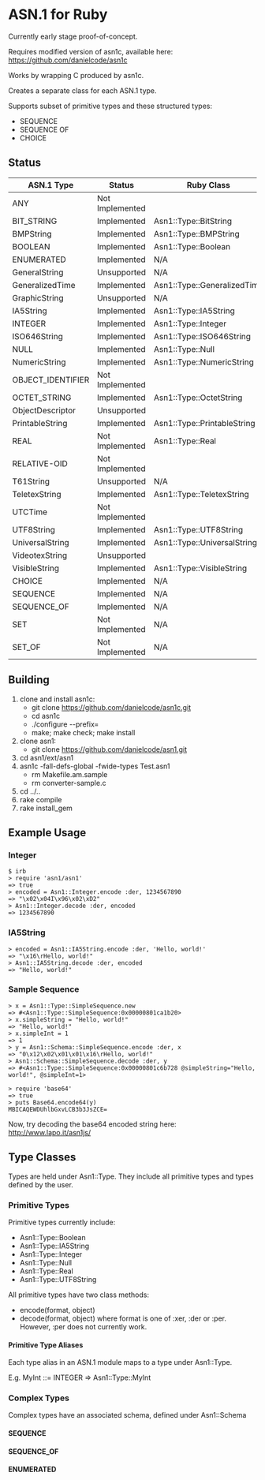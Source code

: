ASN.1 for Ruby
==============

Currently early stage proof-of-concept.

Requires modified version of asn1c, available here:
https://github.com/danielcode/asn1c

Works by wrapping C produced by asn1c.

Creates a separate class for each ASN.1 type.

Supports subset of primitive types and these structured types:
* SEQUENCE
* SEQUENCE OF
* CHOICE




Status
------
| ASN.1 Type        | Status          | Ruby Class                  |
|-------------------|-----------------|-----------------------------|
| ANY               | Not Implemented |                             |
| BIT_STRING        | Implemented     | Asn1::Type::BitString       |
| BMPString         | Implemented     | Asn1::Type::BMPString       |
| BOOLEAN           | Implemented     | Asn1::Type::Boolean         |
| ENUMERATED        | Implemented     | N/A                         |
| GeneralString     | Unsupported     | N/A                         |
| GeneralizedTime   | Implemented     | Asn1::Type::GeneralizedTime |
| GraphicString     | Unsupported     | N/A                         |
| IA5String         | Implemented     | Asn1::Type::IA5String       |
| INTEGER           | Implemented     | Asn1::Type::Integer         |
| ISO646String      | Implemented     | Asn1::Type::ISO646String    |
| NULL              | Implemented     | Asn1::Type::Null            |
| NumericString     | Implemented     | Asn1::Type::NumericString   |
| OBJECT_IDENTIFIER | Not Implemented |                             |
| OCTET_STRING      | Implemented     | Asn1::Type::OctetString     |
| ObjectDescriptor  | Unsupported     |                             |
| PrintableString   | Implemented     | Asn1::Type::PrintableString |
| REAL              | Not Implemented | Asn1::Type::Real            |
| RELATIVE-OID      | Not Implemented |                             |
| T61String         | Unsupported     | N/A                         |
| TeletexString     | Implemented     | Asn1::Type::TeletexString   |
| UTCTime           | Not Implemented |                             |
| UTF8String        | Implemented     | Asn1::Type::UTF8String      |
| UniversalString   | Implemented     | Asn1::Type::UniversalString |
| VideotexString    | Unsupported     |                             |
| VisibleString     | Implemented     | Asn1::Type::VisibleString   |
| CHOICE            | Implemented     | N/A                         |
| SEQUENCE          | Implemented     | N/A                         |
| SEQUENCE_OF       | Implemented     | N/A                         |
| SET               | Not Implemented | N/A                         |
| SET_OF            | Not Implemented | N/A                         |




Building
--------
1. clone and install asn1c:
   * git clone https://github.com/danielcode/asn1c.git
   * cd asn1c
   * ./configure --prefix=<some non-production path>
   * make; make check; make install
2. clone asn1:
   * git clone https://github.com/danielcode/asn1.git
3. cd asn1/ext/asn1
4. asn1c -fall-defs-global -fwide-types Test.asn1
   * rm Makefile.am.sample
   * rm converter-sample.c
5. cd ../..
6. rake compile
7. rake install_gem




Example Usage
-------------
### Integer
    $ irb
    > require 'asn1/asn1'
    => true
    > encoded = Asn1::Integer.encode :der, 1234567890
    => "\x02\x04I\x96\x02\xD2"
    > Asn1::Integer.decode :der, encoded
    => 1234567890

### IA5String
    > encoded = Asn1::IA5String.encode :der, 'Hello, world!'
    => "\x16\rHello, world!"
    > Asn1::IA5String.decode :der, encoded
    => "Hello, world!"

### Sample Sequence
    > x = Asn1::Type::SimpleSequence.new
    => #<Asn1::Type::SimpleSequence:0x00000801ca1b20>
    > x.simpleString = "Hello, world!"
    => "Hello, world!"
    > x.simpleInt = 1
    => 1
    > y = Asn1::Schema::SimpleSequence.encode :der, x
    => "0\x12\x02\x01\x01\x16\rHello, world!"
    > Asn1::Schema::SimpleSequence.decode :der, y
    => #<Asn1::Type::SimpleSequence:0x00000801c6b728 @simpleString="Hello, world!", @simpleInt=1>

    > require 'base64'
    => true
    > puts Base64.encode64(y)
    MBICAQEWDUhlbGxvLCB3b3JsZCE=

Now, try decoding the base64 encoded string here: http://www.lapo.it/asn1js/


Type Classes
------------
Types are held under Asn1::Type.  They include all primitive types and types defined by the user.

### Primitive Types
Primitive types currently include:
* Asn1::Type::Boolean
* Asn1::Type::IA5String
* Asn1::Type::Integer
* Asn1::Type::Null
* Asn1::Type::Real
* Asn1::Type::UTF8String

All primitive types  have two class methods:
* encode(format, object)
* decode(format, object)
where format is one of :xer, :der or :per.  However, :per does not currently work.

#### Primitive Type Aliases
Each type alias in an ASN.1 module maps to a type under Asn1::Type.

E.g. MyInt ::= INTEGER => Asn1::Type::MyInt

### Complex Types

Complex types have an associated schema, defined under Asn1::Schema

#### SEQUENCE

#### SEQUENCE_OF

#### ENUMERATED
